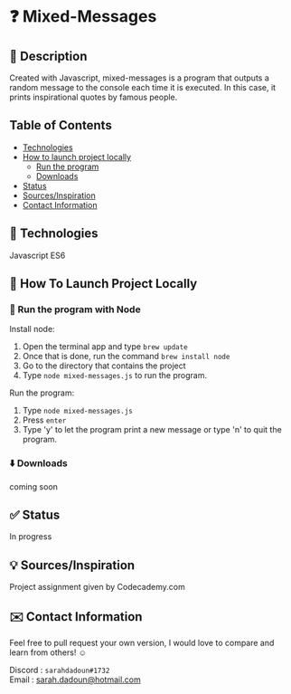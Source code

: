 # :question: Mixed-Messages

## :mag_right: Description

Created with Javascript, mixed-messages is a program that outputs a random message to the console each time it is executed. In this case, it prints inspirational quotes by famous people.

## Table of Contents

* [Technologies](#technologies)
* [How to launch project locally](#how-to-launch-project-locally)
  * [Run the program](#run-the-program)
  * [Downloads](#downloads)
* [Status](#status)
* [Sources/Inspiration](#sources/inspiration)
* [Contact Information](#contact-information)

## :wrench: Technologies

Javascript ES6

## :rocket: How To Launch Project Locally

### :running: Run the program with Node

Install node:

1. Open the terminal app and type `brew update`
2. Once that is done, run the command `brew install node`
3. Go to the directory that contains the project
4. Type `node mixed-messages.js` to run the program.

Run the program:

1. Type `node mixed-messages.js`
2. Press `enter`
3. Type 'y' to let the program print a new message or type 'n' to quit the program.

### :arrow_down: Downloads

coming soon

## :white_check_mark: Status

In progress

## :bulb: Sources/Inspiration

Project assignment given by Codecademy.com

## :envelope: Contact Information

Feel free to pull request your own version, I would love to compare and learn from others! :relaxed:

Discord : `sarahdadoun#1732`  
Email : sarah.dadoun@hotmail.com
